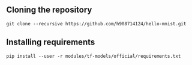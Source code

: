 ## Cloning the repository

    git clone --recursive https://github.com/h908714124/hello-mnist.git


## Installing requirements

    pip install --user -r modules/tf-models/official/requirements.txt
